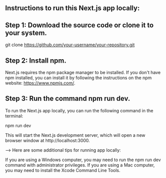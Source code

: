 ## Instructions to run this Next.js app locally:
## Step 1: Download the source code or clone it to your system.

git clone https://github.com/your-username/your-repository.git

## Step 2: Install npm.

Next.js requires the npm package manager to be installed. If you don't have npm installed, you can install it by following the instructions on the npm website: https://www.npmjs.com/.

## Step 3: Run the command npm run dev.

To run the Next.js app locally, you can run the following command in the terminal:

npm run dev

This will start the Next.js development server, which will open a new browser window at http://localhost:3000.

--> Here are some additional tips for running app locally:

If you are using a Windows computer, you may need to run the npm run dev command with administrator privileges.
If you are using a Mac computer, you may need to install the Xcode Command Line Tools.
